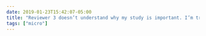 ```yaml
---
date: 2019-01-23T15:42:07-05:00
title: "Reviewer 3 doesn’t understand why my study is important. I’m trying to find ways to articulate that better, but all I really want to do is JUST BOLD EVERYTHING I’VE ALREADY WRITTEN TO THAT EFFECT."
tags: ["micro"]
---
```

